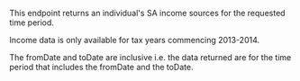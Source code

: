<p>This endpoint returns an individual's SA income sources for the requested time period.</p>
<p>Income data is only available for tax years commencing 2013-2014.</p>
<p>The fromDate and toDate are inclusive i.e. the data returned are for the time period that includes the fromDate and the toDate. 
</p>
